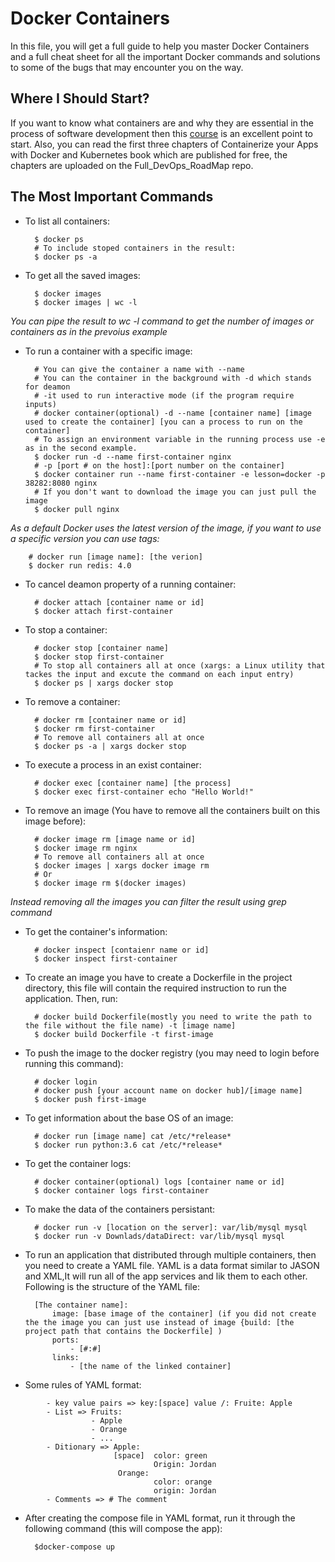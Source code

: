 # Docker Containers

In this file, you will get a full guide to help you master Docker Containers and a full cheat sheet for all the important Docker commands and solutions to some of the bugs that may encounter you on the way.

## Where I Should Start?

If you want to know what containers are and why they are essential in the process of software development then this [course](https://www.youtube.com/watch?v=fqMOX6JJhGo&t=4210s) is an excellent point to start. Also, you can read the first three chapters of Containerize your Apps with Docker and Kubernetes book which are published for free, the chapters are uploaded on the Full_DevOps_RoadMap repo.

## The Most Important Commands

- To list all containers:

        $ docker ps
        # To include stoped containers in the result:
        $ docker ps -a

- To get all the saved images:

        $ docker images
        $ docker images | wc -l

_You can pipe the result to wc -l command to get the number of images or containers as in the prevoius example_

- To run a container with a specific image:

        # You can give the container a name with --name
        # You can the container in the background with -d which stands for deamon
        # -it used to run interactive mode (if the program require inputs)
        # docker container(optional) -d --name [container name] [image used to create the container] [you can a process to run on the container]
        # To assign an environment variable in the running process use -e as in the second example.
        $ docker run -d --name first-container nginx
        # -p [port # on the host]:[port number on the container]
        $ docker container run --name first-container -e lesson=docker -p 38282:8080 nginx
        # If you don't want to download the image you can just pull the image
        $ docker pull nginx

_As a default Docker uses the latest version of the image, if you want to use a specific version you can use tags:_

        # docker run [image name]: [the verion]
        $ docker run redis: 4.0

- To cancel deamon property of a running container:

        # docker attach [container name or id]
        $ docker attach first-container

- To stop a container:

        # docker stop [container name]
        $ docker stop first-container
        # To stop all containers all at once (xargs: a Linux utility that tackes the input and excute the command on each input entry)
        $ docker ps | xargs docker stop

- To remove a container:

        # docker rm [container name or id]
        $ docker rm first-container
        # To remove all containers all at once
        $ docker ps -a | xargs docker stop

- To execute a process in an exist container:

        # docker exec [container name] [the process]
        $ docker exec first-container echo "Hello World!"

- To remove an image (You have to remove all the containers built on this image before):

        # docker image rm [image name or id]
        $ docker image rm nginx
        # To remove all containers all at once
        $ docker images | xargs docker image rm
        # Or
        $ docker image rm $(docker images)

_Instead removing all the images you can filter the result using grep command_

- To get the container's information:

        # docker inspect [contaienr name or id]
        $ docker inspect first-container

- To create an image you have to create a Dockerfile in the project directory, this file will contain the required instruction to run the application. Then, run:

        # docker build Dockerfile(mostly you need to write the path to the file without the file name) -t [image name]
        $ docker build Dockerfile -t first-image

- To push the image to the docker registry (you may need to login before running this command):

        # docker login
        # docker push [your account name on docker hub]/[image name]
        $ docker push first-image

- To get information about the base OS of an image:

        # docker run [image name] cat /etc/*release*
        $ docker run python:3.6 cat /etc/*release*

- To get the container logs:

        # docker container(optional) logs [container name or id]
        $ docker container logs first-container

- To make the data of the containers persistant:

        # docker run -v [location on the server]: var/lib/mysql mysql
        $ docker run -v Downlads/dataDirect: var/lib/mysql mysql

- To run an application that distributed through multiple containers, then you need to create a YAML file. YAML is a data format similar to JASON and XML,It will run all of the app services and lik them to each other. Following is the structure of the YAML file:

        [The container name]:
            image: [base image of the container] (if you did not create the the image you can just use instead of image {build: [the project path that contains the Dockerfile] )
            ports:
                - [#:#]
            links:
                - [the name of the linked container]

- Some rules of YAML format:

```
        - key value pairs => key:[space] value /: Fruite: Apple
        - List => Fruits:
                  - Apple
                  - Orange
                  - ...
        - Ditionary => Apple:
                       [space]  color: green
                                Origin: Jordan
                        Orange:
                                color: orange
                                origin: Jordan
        - Comments => # The comment
```

- After creating the compose file in YAML format, run it through the following command (this will compose the app):

        $docker-compose up
